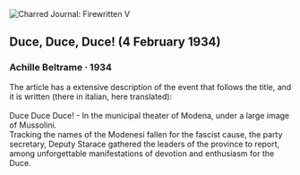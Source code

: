 <div class="artwork-of-the-day">
  <div class="container">
    <div class="img-wrapper">
      <img
        src="https://uploads3.wikiart.org/00329/images/achille-beltrame2/achille-beltrame-duce-duce-duce-meisterdrucke-405333.jpg!Large.jpg"
        alt="Charred Journal: Firewritten V" />
    </div>
    <div class="artwork-detail">
      <div class="artwork-origin"> 
        <h2 class="artwork-name">Duce, Duce, Duce! (4 February 1934)</h2>
        <h3 class="artist">
          Achille Beltrame
                    ·  1934
        </h3>
      </div>
      <p class="description">
        <span class="artwork-description-text ng-binding" ng-bind-html="viewModel.ArtworkOfTheDay.Description | unsafe">The article has a extensive description of the event that follows the title, and it is written (there in italian, here translated):<br><br>Duce Duce Duce! - In the municipal theater of Modena, under a large image of Mussolini. <br>Tracking the names of the Modenesi fallen for the fascist cause, the party secretary, Deputy Starace gathered the leaders of the province to report, among unforgettable manifestations of devotion and enthusiasm for the Duce.</span>
                        <div class="text-shadow-container" ng-show="showShadow" style=""></div>
      </p>
    </div>
  </div>

</div>
